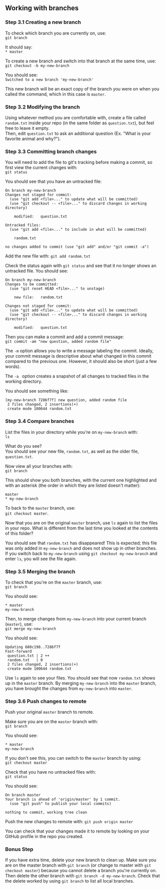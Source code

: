 ## Working with branches
### Step 3.1 Creating a new branch
To check which branch you are currently on, use:  
`git branch`  

It should say:  
`* master`

To create a new branch and switch into that branch at the same time, use:  
`git checkout -b my-new-branch` 

You should see:  
`Switched to a new branch 'my-new-branch'`

This new branch will be an exact copy of the branch you were on when you called the command, which in this case is `master`.

### Step 3.2 Modifying the branch
Using whatever method you are comfortable with, create a file called `random.txt` inside your repo (in the same folder as `question.txt`), but feel free to leave it empty.  
Then, edit `question.txt` to ask an additional question (Ex. "What is your favorite animal and why?").

### Step 3.3 Committing branch changes
You will need to add the file to git's tracking before making a commit, so first view the current changes with:  
`git status`

You should see that you have an untracked file:
```
On branch my-new-branch
Changes not staged for commit:
  (use "git add <file>..." to update what will be committed)
  (use "git checkout -- <file>..." to discard changes in working directory)

	modified:   question.txt

Untracked files:
  (use "git add <file>..." to include in what will be committed)

	random.txt

no changes added to commit (use "git add" and/or "git commit -a")
```

Add the new file with:
`git add random.txt`

Check the status again with `git status` and see that it no longer shows an untracked file. You should see:
```
On branch my-new-branch
Changes to be committed:
  (use "git reset HEAD <file>..." to unstage)

	new file:   random.txt

Changes not staged for commit:
  (use "git add <file>..." to update what will be committed)
  (use "git checkout -- <file>..." to discard changes in working directory)

	modified:   question.txt
```

Then you can make a commit and add a commit message:  
`git commit -am "new question, added random file"`  

The `-m` option allows you to write a message labeling the commit. Ideally, your commit message is descriptive about what changed in this commit compared to the previous one. However, it should also be short (just a few words).

The `-a ` option creates a snapshot of all changes to tracked files in the working directory.

You should see something like:
```
[my-new-branch 7286f7f] new question, added random file
 2 files changed, 2 insertions(+)
 create mode 100644 random.txt
```

### Step 3.4 Compare branches
List the files in your directory while you're on `my-new-branch` with:  
`ls` 

What do you see?  
You should see your new file, `random.txt`, as well as the older file, `question.txt`.

Now view all your branches with:  
`git branch`

This should show you both branches, with the current one highlighted and with an asterisk (the order in which they are listed doesn't matter):
```
master
* my-new-branch
```

To back to the `master` branch, use:  
`git checkout master`.

Now that you are on the original `master` branch, use `ls` again to list the files in your repo. What is different from the last time you looked at the contents of this folder? 

You should see that `random.txt` has disappeared! This is expected; this file was only added in `my-new-branch` and does not show up in other branches. If you switch back to `my-new-branch` using `git checkout my-new-branch` and enter `ls`, you will see the file again.

### Step 3.5 Merging the branch
To check that you're on the `master` branch, use:  
`git branch`

You should see:
```
* master
my-new-branch
```

Then, to merge changes from `my-new-branch` into your current branch (`master`), use:  
`git merge my-new-branch`

You should see:  
```
Updating 680c198..7286f7f
Fast-forward
 question.txt | 2 ++
 random.txt   | 0
 2 files changed, 2 insertions(+)
 create mode 100644 random.txt
```

Use `ls` again to see your files. You should see that now `random.txt` shows up in the `master` branch. By merging `my-new-branch` into the `master` branch, you have brought the changes from `my-new-branch` into `master`.

### Step 3.6 Push changes to remote
Push your original `master` branch to remote. 

Make sure you are on the `master` branch with:  
`git branch`

You should see:  
```
* master
my-new-branch
```

If you don't see this, you can switch to the `master` branch by using:  
`git checkout master`

Check that you have no untracked files with:  
`git status`

You should see:  
```
On branch master
Your branch is ahead of 'origin/master' by 1 commit.
  (use "git push" to publish your local commits)

nothing to commit, working tree clean
```

Push the new changes to remote with:
`git push origin master`

You can check that your changes made it to remote by looking on your GitHub profile in the repo you created. 

### Bonus Step
If you have extra time, delete your new branch to clean up. Make sure you are on the master branch with `git branch` (or change to master with `git checkout master`) because you cannot delete a branch you're currently on. Then delete the other branch with `git branch -d my-new-branch`. Check that the delete worked by using `git branch` to list all local branches.
